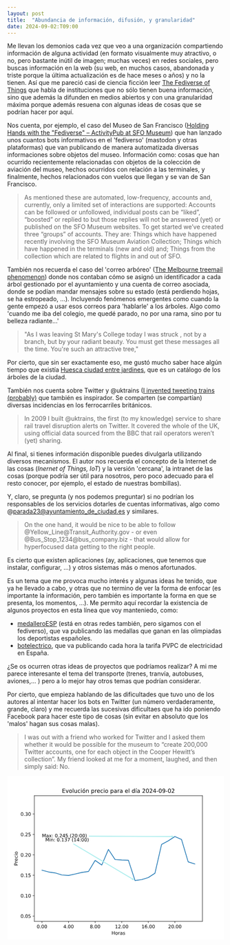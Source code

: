 ```yaml
---
layout: post
title:  "Abundancia de información, difusión, y granularidad"
date: 2024-09-02:T09:00
---
```


Me llevan los demonios cada vez que veo a una organización compartiendo información de alguna actividad (en formato visualmente muy atractivo, o no, pero bastante inútil de imagen; muchas veces) en redes sociales, pero buscas información en la web (su web, en muchos casos, abandonada y triste porque la última actualización es de hace meses o años) y no la tienen.
Así que me pareció casi de ciencia ficción leer <a href="https://shkspr.mobi/blog/2024/04/the-fediverse-of-things/">The Fediverse of Things</a> que habla de instituciones que no sólo tienen buena información, sino que además la difunden en medios abiertos y con una granularidad máxima porque además resuena con algunas ideas de cosas que se podrían hacer por aquí.

Nos cuenta, por ejemplo, el caso del Museo de San Francisco (<a hreF="https://millsfield.sfomuseum.org/blog/2024/03/12/activitypub/">Holding Hands with the "Fediverse" – ActivityPub at SFO Museum</a>) que han lanzado unos cuantos bots informativos en el 'fediverso' (mastodon y otras plataformas) que van publicando de manera automatizada diversas informaciones sobre objetos del museo.
Información como: cosas que han ocurrido recientemente relacionadas con objetos de la colección de aviación del museo, hechos ocurridos con relación a las terminales, y finalmente, hechos relacionados con vuelos que llegan y se van de San Francisco.


<blockquote>
As mentioned these are automated, low-frequency, accounts and, currently, only a limited set of interactions are supported: Accounts can be followed or unfollowed, individual posts can be “liked”, “boosted” or replied to but those replies will not be answered (yet) or published on the SFO Museum websites. To get started we’ve created three “groups” of accounts. They are: Things which have happened recently involving the SFO Museum Aviation Collection; Things which have happened in the terminals (new and old) and; Things from the collection which are related to flights in and out of SFO.
</blockquote>

También nos recuerda el caso del 'correo arbóreo' (<a href="https://www.bbc.com/news/magazine-33560182">The Melbourne treemail phenomenon</a>) donde nos contaban cómo se asignó un identificador a cada árbol gestionado por el ayuntamiento y una cuenta de correo asociada, donde se podían mandar mensajes sobre su estado (está perdiendo hojas, se ha estropeado, ...).
Incluyendo fenómenos emergentes como cuando la gente empezó a usar esos correos para 'hablarle' a los árboles. Algo como 'cuando me iba del colegio, me quedé parado, no por una rama, sino por tu belleza radiante...'

<blockquote>
"As I was leaving St Mary's College today I was struck , not by a branch, but by your radiant beauty. You must get these messages all the time. You're such an attractive tree,"
</blockquote>

Por cierto, que sin ser exactamente eso, me gustó mucho saber hace algún tiempo que existía <a href="http://huescaciudadentrejardines.es/">Huesca ciudad entre jardines</a>, que es un catálogo de los árboles de la ciudad.

También nos cuenta sobre Twitter y @uktrains (<a href="https://bensmith.blog/posts/i-invented-tweeting-trains-probably">I invented tweeting trains (probably)</a> que también es inspirador. Se comparten (se compartían) diversas incidencias en los ferrocarriles británicos.

<blockquote>
In 2009 I built @uktrains, the first (to my knowledge) service to share rail travel disruption alerts on Twitter. It covered the whole of the UK, using official data sourced from the BBC that rail operators weren’t (yet) sharing.
</blockquote>

Al final, si tienes información disponible puedes divulgarla utilizando diversos mecanismos. El autor nos recuerda el concepto de la Internet de  las cosas (<em>Inernet of Things, IoT</em>) y la versión 'cercana', la intranet de las cosas (porque podría ser útil para nosotros, pero poco adecuado para el resto conocer, por ejemplo, el estado de nuestras bombillas).

Y, claro, se pregunta (y nos podemos preguntar) si no podrían los responsables de los servicios dotarles de cuentas informativas, algo como @parada23@ayuntamiento_de_ciudad.es y similares.

<blockquote>
On the one hand, it would be nice to be able to follow @Yellow_Line@Transit_Authority.gov - or even @Bus_Stop_1234@bus_company.biz - that would allow for hyperfocused data getting to the right people.
</blockquote>

Es cierto que existen aplicaciones (ay, aplicaciones, que tenemos que instalar, configurar, ...) y otros sistemas más o menos afortunados.

Es un tema que me provoca mucho interés y algunas ideas he tenido, que ya he llevado a cabo, y otras que no termino de ver la forma de enfocar (es importante la información, pero también es importante la forma en que se presenta, los momentos, ...).
Me permito aquí recordar la existencia de algunos proyectos en esta línea que voy manteniedo, como:

- <a hreF="https://botsin.space/@medalleroESP">medalleroESP</a> (está en otras redes también, pero sigamos con el fediverso), que va publicando las medallas que ganan en las olimpiadas los deportistas españoles.
- <a hreF="https://botsin.space/@botelectrico">botelectrico</a>, que va publicando cada hora la tarifa PVPC de electricidad en España.

¿Se os ocurren otras ideas de proyectos que podríamos realizar?
A mi me parece interesante el tema del transporte (trenes, tranvía, autobuses, aviones,... ) pero a lo mejor hay otros temas que podrían considerar.

Por cierto, que empieza hablando de las dificultades que tuvo uno de los autores al intentar hacer los bots en Twitter (un número verdaderamente, grande, claro) y me recuerda las sucesivas dificultaes que ha ido poniendo Facebook para hacer este tipo de cosas (sin evitar en absoluto que los 'malos' hagan sus cosas malas).


<blockquote>
 I was out with a friend who worked for Twitter and I asked them whether it would be possible for the museum to “create 200,000 Twitter accounts, one for each object in the Cooper Hewitt’s collection”. My friend looked at me for a moment, laughed, and then simply said: No.
</blockquote>

<svg xmlns:xlink="http://www.w3.org/1999/xlink" viewBox="0 0 460.8 345.6" xmlns="http://www.w3.org/2000/svg" version="1.1">
 <metadata>
  <rdf:RDF xmlns:dc="http://purl.org/dc/elements/1.1/" xmlns:cc="http://creativecommons.org/ns#" xmlns:rdf="http://www.w3.org/1999/02/22-rdf-syntax-ns#">
   <cc:Work>
    <dc:type rdf:resource="http://purl.org/dc/dcmitype/StillImage" />
    <dc:date>2024-09-01T21:03:02.360810</dc:date>
    <dc:format>image/svg+xml</dc:format>
    <dc:creator>
     <cc:Agent>
      <dc:title>Matplotlib v3.9.1.post1, https://matplotlib.org/</dc:title>
     </cc:Agent>
    </dc:creator>
   </cc:Work>
  </rdf:RDF>
 </metadata>
 <defs>
  <style type="text/css">*{stroke-linejoin: round; stroke-linecap: butt}</style>
 </defs>
 <g id="figure_1">
  <g id="patch_1">
   <path d="M 0 345.6
L 460.8 345.6
L 460.8 0
L 0 0
z
" style="fill: #ffffff" />
  </g>
  <g id="axes_1">
   <g id="patch_2">
    <path d="M 57.6 307.584
L 414.72 307.584
L 414.72 41.472
L 57.6 41.472
z
" style="fill: #ffffff" />
   </g>
   <g id="matplotlib.axis_1">
    <g id="xtick_1">
     <g id="line2d_1">
      <defs>
       <path id="m5c5bd748fd" d="M 0 0
L 0 3.5
" style="stroke: #000000; stroke-width: 0.8" />
      </defs>
      <g>
       <use xlink:href="#m5c5bd748fd" x="73.832727" y="307.584" style="stroke: #000000; stroke-width: 0.8" />
      </g>
     </g>
     <g id="text_1">
      <!-- 0.00 -->
      <g transform="translate(62.699915 322.182437) scale(0.1 -0.1)">
       <defs>
        <path id="DejaVuSans-30" d="M 2034 4250
Q 1547 4250 1301 3770
Q 1056 3291 1056 2328
Q 1056 1369 1301 889
Q 1547 409 2034 409
Q 2525 409 2770 889
Q 3016 1369 3016 2328
Q 3016 3291 2770 3770
Q 2525 4250 2034 4250
z
M 2034 4750
Q 2819 4750 3233 4129
Q 3647 3509 3647 2328
Q 3647 1150 3233 529
Q 2819 -91 2034 -91
Q 1250 -91 836 529
Q 422 1150 422 2328
Q 422 3509 836 4129
Q 1250 4750 2034 4750
z
" transform="scale(0.015625)" />
        <path id="DejaVuSans-2e" d="M 684 794
L 1344 794
L 1344 0
L 684 0
L 684 794
z
" transform="scale(0.015625)" />
       </defs>
       <use xlink:href="#DejaVuSans-30" />
       <use xlink:href="#DejaVuSans-2e" x="63.623047" />
       <use xlink:href="#DejaVuSans-30" x="95.410156" />
       <use xlink:href="#DejaVuSans-30" x="159.033203" />
      </g>
     </g>
    </g>
    <g id="xtick_2">
     <g id="line2d_2">
      <g>
       <use xlink:href="#m5c5bd748fd" x="130.294387" y="307.584" style="stroke: #000000; stroke-width: 0.8" />
      </g>
     </g>
     <g id="text_2">
      <!-- 4.00 -->
      <g transform="translate(119.161575 322.182437) scale(0.1 -0.1)">
       <defs>
        <path id="DejaVuSans-34" d="M 2419 4116
L 825 1625
L 2419 1625
L 2419 4116
z
M 2253 4666
L 3047 4666
L 3047 1625
L 3713 1625
L 3713 1100
L 3047 1100
L 3047 0
L 2419 0
L 2419 1100
L 313 1100
L 313 1709
L 2253 4666
z
" transform="scale(0.015625)" />
       </defs>
       <use xlink:href="#DejaVuSans-34" />
       <use xlink:href="#DejaVuSans-2e" x="63.623047" />
       <use xlink:href="#DejaVuSans-30" x="95.410156" />
       <use xlink:href="#DejaVuSans-30" x="159.033203" />
      </g>
     </g>
    </g>
    <g id="xtick_3">
     <g id="line2d_3">
      <g>
       <use xlink:href="#m5c5bd748fd" x="186.756047" y="307.584" style="stroke: #000000; stroke-width: 0.8" />
      </g>
     </g>
     <g id="text_3">
      <!-- 8.00 -->
      <g transform="translate(175.623235 322.182437) scale(0.1 -0.1)">
       <defs>
        <path id="DejaVuSans-38" d="M 2034 2216
Q 1584 2216 1326 1975
Q 1069 1734 1069 1313
Q 1069 891 1326 650
Q 1584 409 2034 409
Q 2484 409 2743 651
Q 3003 894 3003 1313
Q 3003 1734 2745 1975
Q 2488 2216 2034 2216
z
M 1403 2484
Q 997 2584 770 2862
Q 544 3141 544 3541
Q 544 4100 942 4425
Q 1341 4750 2034 4750
Q 2731 4750 3128 4425
Q 3525 4100 3525 3541
Q 3525 3141 3298 2862
Q 3072 2584 2669 2484
Q 3125 2378 3379 2068
Q 3634 1759 3634 1313
Q 3634 634 3220 271
Q 2806 -91 2034 -91
Q 1263 -91 848 271
Q 434 634 434 1313
Q 434 1759 690 2068
Q 947 2378 1403 2484
z
M 1172 3481
Q 1172 3119 1398 2916
Q 1625 2713 2034 2713
Q 2441 2713 2670 2916
Q 2900 3119 2900 3481
Q 2900 3844 2670 4047
Q 2441 4250 2034 4250
Q 1625 4250 1398 4047
Q 1172 3844 1172 3481
z
" transform="scale(0.015625)" />
       </defs>
       <use xlink:href="#DejaVuSans-38" />
       <use xlink:href="#DejaVuSans-2e" x="63.623047" />
       <use xlink:href="#DejaVuSans-30" x="95.410156" />
       <use xlink:href="#DejaVuSans-30" x="159.033203" />
      </g>
     </g>
    </g>
    <g id="xtick_4">
     <g id="line2d_4">
      <g>
       <use xlink:href="#m5c5bd748fd" x="243.217708" y="307.584" style="stroke: #000000; stroke-width: 0.8" />
      </g>
     </g>
     <g id="text_4">
      <!-- 12.00 -->
      <g transform="translate(228.903645 322.182437) scale(0.1 -0.1)">
       <defs>
        <path id="DejaVuSans-31" d="M 794 531
L 1825 531
L 1825 4091
L 703 3866
L 703 4441
L 1819 4666
L 2450 4666
L 2450 531
L 3481 531
L 3481 0
L 794 0
L 794 531
z
" transform="scale(0.015625)" />
        <path id="DejaVuSans-32" d="M 1228 531
L 3431 531
L 3431 0
L 469 0
L 469 531
Q 828 903 1448 1529
Q 2069 2156 2228 2338
Q 2531 2678 2651 2914
Q 2772 3150 2772 3378
Q 2772 3750 2511 3984
Q 2250 4219 1831 4219
Q 1534 4219 1204 4116
Q 875 4013 500 3803
L 500 4441
Q 881 4594 1212 4672
Q 1544 4750 1819 4750
Q 2544 4750 2975 4387
Q 3406 4025 3406 3419
Q 3406 3131 3298 2873
Q 3191 2616 2906 2266
Q 2828 2175 2409 1742
Q 1991 1309 1228 531
z
" transform="scale(0.015625)" />
       </defs>
       <use xlink:href="#DejaVuSans-31" />
       <use xlink:href="#DejaVuSans-32" x="63.623047" />
       <use xlink:href="#DejaVuSans-2e" x="127.246094" />
       <use xlink:href="#DejaVuSans-30" x="159.033203" />
       <use xlink:href="#DejaVuSans-30" x="222.65625" />
      </g>
     </g>
    </g>
    <g id="xtick_5">
     <g id="line2d_5">
      <g>
       <use xlink:href="#m5c5bd748fd" x="299.679368" y="307.584" style="stroke: #000000; stroke-width: 0.8" />
      </g>
     </g>
     <g id="text_5">
      <!-- 16.00 -->
      <g transform="translate(285.365305 322.182437) scale(0.1 -0.1)">
       <defs>
        <path id="DejaVuSans-36" d="M 2113 2584
Q 1688 2584 1439 2293
Q 1191 2003 1191 1497
Q 1191 994 1439 701
Q 1688 409 2113 409
Q 2538 409 2786 701
Q 3034 994 3034 1497
Q 3034 2003 2786 2293
Q 2538 2584 2113 2584
z
M 3366 4563
L 3366 3988
Q 3128 4100 2886 4159
Q 2644 4219 2406 4219
Q 1781 4219 1451 3797
Q 1122 3375 1075 2522
Q 1259 2794 1537 2939
Q 1816 3084 2150 3084
Q 2853 3084 3261 2657
Q 3669 2231 3669 1497
Q 3669 778 3244 343
Q 2819 -91 2113 -91
Q 1303 -91 875 529
Q 447 1150 447 2328
Q 447 3434 972 4092
Q 1497 4750 2381 4750
Q 2619 4750 2861 4703
Q 3103 4656 3366 4563
z
" transform="scale(0.015625)" />
       </defs>
       <use xlink:href="#DejaVuSans-31" />
       <use xlink:href="#DejaVuSans-36" x="63.623047" />
       <use xlink:href="#DejaVuSans-2e" x="127.246094" />
       <use xlink:href="#DejaVuSans-30" x="159.033203" />
       <use xlink:href="#DejaVuSans-30" x="222.65625" />
      </g>
     </g>
    </g>
    <g id="xtick_6">
     <g id="line2d_6">
      <g>
       <use xlink:href="#m5c5bd748fd" x="356.141028" y="307.584" style="stroke: #000000; stroke-width: 0.8" />
      </g>
     </g>
     <g id="text_6">
      <!-- 20.00 -->
      <g transform="translate(341.826965 322.182437) scale(0.1 -0.1)">
       <use xlink:href="#DejaVuSans-32" />
       <use xlink:href="#DejaVuSans-30" x="63.623047" />
       <use xlink:href="#DejaVuSans-2e" x="127.246094" />
       <use xlink:href="#DejaVuSans-30" x="159.033203" />
       <use xlink:href="#DejaVuSans-30" x="222.65625" />
      </g>
     </g>
    </g>
    <g id="text_7">
     <!-- Horas -->
     <g transform="translate(221.61625 335.860562) scale(0.1 -0.1)">
      <defs>
       <path id="DejaVuSans-48" d="M 628 4666
L 1259 4666
L 1259 2753
L 3553 2753
L 3553 4666
L 4184 4666
L 4184 0
L 3553 0
L 3553 2222
L 1259 2222
L 1259 0
L 628 0
L 628 4666
z
" transform="scale(0.015625)" />
       <path id="DejaVuSans-6f" d="M 1959 3097
Q 1497 3097 1228 2736
Q 959 2375 959 1747
Q 959 1119 1226 758
Q 1494 397 1959 397
Q 2419 397 2687 759
Q 2956 1122 2956 1747
Q 2956 2369 2687 2733
Q 2419 3097 1959 3097
z
M 1959 3584
Q 2709 3584 3137 3096
Q 3566 2609 3566 1747
Q 3566 888 3137 398
Q 2709 -91 1959 -91
Q 1206 -91 779 398
Q 353 888 353 1747
Q 353 2609 779 3096
Q 1206 3584 1959 3584
z
" transform="scale(0.015625)" />
       <path id="DejaVuSans-72" d="M 2631 2963
Q 2534 3019 2420 3045
Q 2306 3072 2169 3072
Q 1681 3072 1420 2755
Q 1159 2438 1159 1844
L 1159 0
L 581 0
L 581 3500
L 1159 3500
L 1159 2956
Q 1341 3275 1631 3429
Q 1922 3584 2338 3584
Q 2397 3584 2469 3576
Q 2541 3569 2628 3553
L 2631 2963
z
" transform="scale(0.015625)" />
       <path id="DejaVuSans-61" d="M 2194 1759
Q 1497 1759 1228 1600
Q 959 1441 959 1056
Q 959 750 1161 570
Q 1363 391 1709 391
Q 2188 391 2477 730
Q 2766 1069 2766 1631
L 2766 1759
L 2194 1759
z
M 3341 1997
L 3341 0
L 2766 0
L 2766 531
Q 2569 213 2275 61
Q 1981 -91 1556 -91
Q 1019 -91 701 211
Q 384 513 384 1019
Q 384 1609 779 1909
Q 1175 2209 1959 2209
L 2766 2209
L 2766 2266
Q 2766 2663 2505 2880
Q 2244 3097 1772 3097
Q 1472 3097 1187 3025
Q 903 2953 641 2809
L 641 3341
Q 956 3463 1253 3523
Q 1550 3584 1831 3584
Q 2591 3584 2966 3190
Q 3341 2797 3341 1997
z
" transform="scale(0.015625)" />
       <path id="DejaVuSans-73" d="M 2834 3397
L 2834 2853
Q 2591 2978 2328 3040
Q 2066 3103 1784 3103
Q 1356 3103 1142 2972
Q 928 2841 928 2578
Q 928 2378 1081 2264
Q 1234 2150 1697 2047
L 1894 2003
Q 2506 1872 2764 1633
Q 3022 1394 3022 966
Q 3022 478 2636 193
Q 2250 -91 1575 -91
Q 1294 -91 989 -36
Q 684 19 347 128
L 347 722
Q 666 556 975 473
Q 1284 391 1588 391
Q 1994 391 2212 530
Q 2431 669 2431 922
Q 2431 1156 2273 1281
Q 2116 1406 1581 1522
L 1381 1569
Q 847 1681 609 1914
Q 372 2147 372 2553
Q 372 3047 722 3315
Q 1072 3584 1716 3584
Q 2034 3584 2315 3537
Q 2597 3491 2834 3397
z
" transform="scale(0.015625)" />
      </defs>
      <use xlink:href="#DejaVuSans-48" />
      <use xlink:href="#DejaVuSans-6f" x="75.195312" />
      <use xlink:href="#DejaVuSans-72" x="136.376953" />
      <use xlink:href="#DejaVuSans-61" x="177.490234" />
      <use xlink:href="#DejaVuSans-73" x="238.769531" />
     </g>
    </g>
   </g>
   <g id="matplotlib.axis_2">
    <g id="ytick_1">
     <g id="line2d_7">
      <defs>
       <path id="m8cc37060b5" d="M 0 0
L -3.5 0
" style="stroke: #000000; stroke-width: 0.8" />
      </defs>
      <g>
       <use xlink:href="#m8cc37060b5" x="57.6" y="296.479424" style="stroke: #000000; stroke-width: 0.8" />
      </g>
     </g>
     <g id="text_8">
      <!-- 0.05 -->
      <g transform="translate(28.334375 300.278643) scale(0.1 -0.1)">
       <defs>
        <path id="DejaVuSans-35" d="M 691 4666
L 3169 4666
L 3169 4134
L 1269 4134
L 1269 2991
Q 1406 3038 1543 3061
Q 1681 3084 1819 3084
Q 2600 3084 3056 2656
Q 3513 2228 3513 1497
Q 3513 744 3044 326
Q 2575 -91 1722 -91
Q 1428 -91 1123 -41
Q 819 9 494 109
L 494 744
Q 775 591 1075 516
Q 1375 441 1709 441
Q 2250 441 2565 725
Q 2881 1009 2881 1497
Q 2881 1984 2565 2268
Q 2250 2553 1709 2553
Q 1456 2553 1204 2497
Q 953 2441 691 2322
L 691 4666
z
" transform="scale(0.015625)" />
       </defs>
       <use xlink:href="#DejaVuSans-30" />
       <use xlink:href="#DejaVuSans-2e" x="63.623047" />
       <use xlink:href="#DejaVuSans-30" x="95.410156" />
       <use xlink:href="#DejaVuSans-35" x="159.033203" />
      </g>
     </g>
    </g>
    <g id="ytick_2">
     <g id="line2d_8">
      <g>
       <use xlink:href="#m8cc37060b5" x="57.6" y="253.237305" style="stroke: #000000; stroke-width: 0.8" />
      </g>
     </g>
     <g id="text_9">
      <!-- 0.10 -->
      <g transform="translate(28.334375 257.036524) scale(0.1 -0.1)">
       <use xlink:href="#DejaVuSans-30" />
       <use xlink:href="#DejaVuSans-2e" x="63.623047" />
       <use xlink:href="#DejaVuSans-31" x="95.410156" />
       <use xlink:href="#DejaVuSans-30" x="159.033203" />
      </g>
     </g>
    </g>
    <g id="ytick_3">
     <g id="line2d_9">
      <g>
       <use xlink:href="#m8cc37060b5" x="57.6" y="209.995186" style="stroke: #000000; stroke-width: 0.8" />
      </g>
     </g>
     <g id="text_10">
      <!-- 0.15 -->
      <g transform="translate(28.334375 213.794405) scale(0.1 -0.1)">
       <use xlink:href="#DejaVuSans-30" />
       <use xlink:href="#DejaVuSans-2e" x="63.623047" />
       <use xlink:href="#DejaVuSans-31" x="95.410156" />
       <use xlink:href="#DejaVuSans-35" x="159.033203" />
      </g>
     </g>
    </g>
    <g id="ytick_4">
     <g id="line2d_10">
      <g>
       <use xlink:href="#m8cc37060b5" x="57.6" y="166.753067" style="stroke: #000000; stroke-width: 0.8" />
      </g>
     </g>
     <g id="text_11">
      <!-- 0.20 -->
      <g transform="translate(28.334375 170.552286) scale(0.1 -0.1)">
       <use xlink:href="#DejaVuSans-30" />
       <use xlink:href="#DejaVuSans-2e" x="63.623047" />
       <use xlink:href="#DejaVuSans-32" x="95.410156" />
       <use xlink:href="#DejaVuSans-30" x="159.033203" />
      </g>
     </g>
    </g>
    <g id="ytick_5">
     <g id="line2d_11">
      <g>
       <use xlink:href="#m8cc37060b5" x="57.6" y="123.510948" style="stroke: #000000; stroke-width: 0.8" />
      </g>
     </g>
     <g id="text_12">
      <!-- 0.25 -->
      <g transform="translate(28.334375 127.310167) scale(0.1 -0.1)">
       <use xlink:href="#DejaVuSans-30" />
       <use xlink:href="#DejaVuSans-2e" x="63.623047" />
       <use xlink:href="#DejaVuSans-32" x="95.410156" />
       <use xlink:href="#DejaVuSans-35" x="159.033203" />
      </g>
     </g>
    </g>
    <g id="ytick_6">
     <g id="line2d_12">
      <g>
       <use xlink:href="#m8cc37060b5" x="57.6" y="80.268829" style="stroke: #000000; stroke-width: 0.8" />
      </g>
     </g>
     <g id="text_13">
      <!-- 0.30 -->
      <g transform="translate(28.334375 84.068048) scale(0.1 -0.1)">
       <defs>
        <path id="DejaVuSans-33" d="M 2597 2516
Q 3050 2419 3304 2112
Q 3559 1806 3559 1356
Q 3559 666 3084 287
Q 2609 -91 1734 -91
Q 1441 -91 1130 -33
Q 819 25 488 141
L 488 750
Q 750 597 1062 519
Q 1375 441 1716 441
Q 2309 441 2620 675
Q 2931 909 2931 1356
Q 2931 1769 2642 2001
Q 2353 2234 1838 2234
L 1294 2234
L 1294 2753
L 1863 2753
Q 2328 2753 2575 2939
Q 2822 3125 2822 3475
Q 2822 3834 2567 4026
Q 2313 4219 1838 4219
Q 1578 4219 1281 4162
Q 984 4106 628 3988
L 628 4550
Q 988 4650 1302 4700
Q 1616 4750 1894 4750
Q 2613 4750 3031 4423
Q 3450 4097 3450 3541
Q 3450 3153 3228 2886
Q 3006 2619 2597 2516
z
" transform="scale(0.015625)" />
       </defs>
       <use xlink:href="#DejaVuSans-30" />
       <use xlink:href="#DejaVuSans-2e" x="63.623047" />
       <use xlink:href="#DejaVuSans-33" x="95.410156" />
       <use xlink:href="#DejaVuSans-30" x="159.033203" />
      </g>
     </g>
    </g>
    <g id="text_14">
     <!-- Precio -->
     <g transform="translate(22.254687 189.672531) rotate(-90) scale(0.1 -0.1)">
      <defs>
       <path id="DejaVuSans-50" d="M 1259 4147
L 1259 2394
L 2053 2394
Q 2494 2394 2734 2622
Q 2975 2850 2975 3272
Q 2975 3691 2734 3919
Q 2494 4147 2053 4147
L 1259 4147
z
M 628 4666
L 2053 4666
Q 2838 4666 3239 4311
Q 3641 3956 3641 3272
Q 3641 2581 3239 2228
Q 2838 1875 2053 1875
L 1259 1875
L 1259 0
L 628 0
L 628 4666
z
" transform="scale(0.015625)" />
       <path id="DejaVuSans-65" d="M 3597 1894
L 3597 1613
L 953 1613
Q 991 1019 1311 708
Q 1631 397 2203 397
Q 2534 397 2845 478
Q 3156 559 3463 722
L 3463 178
Q 3153 47 2828 -22
Q 2503 -91 2169 -91
Q 1331 -91 842 396
Q 353 884 353 1716
Q 353 2575 817 3079
Q 1281 3584 2069 3584
Q 2775 3584 3186 3129
Q 3597 2675 3597 1894
z
M 3022 2063
Q 3016 2534 2758 2815
Q 2500 3097 2075 3097
Q 1594 3097 1305 2825
Q 1016 2553 972 2059
L 3022 2063
z
" transform="scale(0.015625)" />
       <path id="DejaVuSans-63" d="M 3122 3366
L 3122 2828
Q 2878 2963 2633 3030
Q 2388 3097 2138 3097
Q 1578 3097 1268 2742
Q 959 2388 959 1747
Q 959 1106 1268 751
Q 1578 397 2138 397
Q 2388 397 2633 464
Q 2878 531 3122 666
L 3122 134
Q 2881 22 2623 -34
Q 2366 -91 2075 -91
Q 1284 -91 818 406
Q 353 903 353 1747
Q 353 2603 823 3093
Q 1294 3584 2113 3584
Q 2378 3584 2631 3529
Q 2884 3475 3122 3366
z
" transform="scale(0.015625)" />
       <path id="DejaVuSans-69" d="M 603 3500
L 1178 3500
L 1178 0
L 603 0
L 603 3500
z
M 603 4863
L 1178 4863
L 1178 4134
L 603 4134
L 603 4863
z
" transform="scale(0.015625)" />
      </defs>
      <use xlink:href="#DejaVuSans-50" />
      <use xlink:href="#DejaVuSans-72" x="58.552734" />
      <use xlink:href="#DejaVuSans-65" x="97.416016" />
      <use xlink:href="#DejaVuSans-63" x="158.939453" />
      <use xlink:href="#DejaVuSans-69" x="213.919922" />
      <use xlink:href="#DejaVuSans-6f" x="241.703125" />
     </g>
    </g>
   </g>
   <g id="line2d_13">
    <path d="M 73.832727 199.331679
L 87.948142 203.033205
L 102.063557 205.100178
L 116.178972 209.407093
L 130.294387 210.418959
L 144.409802 207.374714
L 158.525217 204.010477
L 172.640632 201.917558
L 186.756047 178.540869
L 200.871462 188.304939
L 214.986877 155.293905
L 229.102292 176.733348
L 243.217708 177.771159
L 257.333123 178.15169
L 271.448538 221.099762
L 285.563953 219.248999
L 299.679368 214.829655
L 313.794783 205.705568
L 327.910198 144.613102
L 342.025613 137.132216
L 356.141028 127.956238
L 370.256443 134.191751
L 384.371858 181.602411
L 398.487273 186.021755
" clip-path="url(#p29cc43a97c)" style="fill: none; stroke: #1f77b4; stroke-width: 1.5; stroke-linecap: square" />
   </g>
   <g id="patch_3">
    <path d="M 57.6 307.584
L 57.6 41.472
" style="fill: none; stroke: #000000; stroke-width: 0.8; stroke-linejoin: miter; stroke-linecap: square" />
   </g>
   <g id="patch_4">
    <path d="M 414.72 307.584
L 414.72 41.472
" style="fill: none; stroke: #000000; stroke-width: 0.8; stroke-linejoin: miter; stroke-linecap: square" />
   </g>
   <g id="patch_5">
    <path d="M 57.6 307.584
L 414.72 307.584
" style="fill: none; stroke: #000000; stroke-width: 0.8; stroke-linejoin: miter; stroke-linecap: square" />
   </g>
   <g id="patch_6">
    <path d="M 57.6 41.472
L 414.72 41.472
" style="fill: none; stroke: #000000; stroke-width: 0.8; stroke-linejoin: miter; stroke-linecap: square" />
   </g>
   <g id="patch_7">
    <path d="M 173.482558 126.154117
Q 261.315805 126.539821 349.149052 126.925524
L 349.155639 125.425539
Q 351.649117 126.6865 354.142595 127.947462
Q 351.638139 129.186476 349.133683 130.425491
L 349.14027 128.925505
Q 261.307023 128.539801 173.473776 128.154098
L 173.482558 126.154117
z
" style="fill: #afeeee; stroke: #afeeee; stroke-width: 0.0001; stroke-linecap: round" />
   </g>
   <g id="text_15">
    <!-- Max: 0.245 (20:00) -->
    <g transform="translate(73.832727 129.685923) scale(0.1 -0.1)">
     <defs>
      <path id="DejaVuSans-4d" d="M 628 4666
L 1569 4666
L 2759 1491
L 3956 4666
L 4897 4666
L 4897 0
L 4281 0
L 4281 4097
L 3078 897
L 2444 897
L 1241 4097
L 1241 0
L 628 0
L 628 4666
z
" transform="scale(0.015625)" />
      <path id="DejaVuSans-78" d="M 3513 3500
L 2247 1797
L 3578 0
L 2900 0
L 1881 1375
L 863 0
L 184 0
L 1544 1831
L 300 3500
L 978 3500
L 1906 2253
L 2834 3500
L 3513 3500
z
" transform="scale(0.015625)" />
      <path id="DejaVuSans-3a" d="M 750 794
L 1409 794
L 1409 0
L 750 0
L 750 794
z
M 750 3309
L 1409 3309
L 1409 2516
L 750 2516
L 750 3309
z
" transform="scale(0.015625)" />
      <path id="DejaVuSans-20" transform="scale(0.015625)" />
      <path id="DejaVuSans-28" d="M 1984 4856
Q 1566 4138 1362 3434
Q 1159 2731 1159 2009
Q 1159 1288 1364 580
Q 1569 -128 1984 -844
L 1484 -844
Q 1016 -109 783 600
Q 550 1309 550 2009
Q 550 2706 781 3412
Q 1013 4119 1484 4856
L 1984 4856
z
" transform="scale(0.015625)" />
      <path id="DejaVuSans-29" d="M 513 4856
L 1013 4856
Q 1481 4119 1714 3412
Q 1947 2706 1947 2009
Q 1947 1309 1714 600
Q 1481 -109 1013 -844
L 513 -844
Q 928 -128 1133 580
Q 1338 1288 1338 2009
Q 1338 2731 1133 3434
Q 928 4138 513 4856
z
" transform="scale(0.015625)" />
     </defs>
     <use xlink:href="#DejaVuSans-4d" />
     <use xlink:href="#DejaVuSans-61" x="86.279297" />
     <use xlink:href="#DejaVuSans-78" x="147.558594" />
     <use xlink:href="#DejaVuSans-3a" x="206.738281" />
     <use xlink:href="#DejaVuSans-20" x="240.429688" />
     <use xlink:href="#DejaVuSans-30" x="272.216797" />
     <use xlink:href="#DejaVuSans-2e" x="335.839844" />
     <use xlink:href="#DejaVuSans-32" x="367.626953" />
     <use xlink:href="#DejaVuSans-34" x="431.25" />
     <use xlink:href="#DejaVuSans-35" x="494.873047" />
     <use xlink:href="#DejaVuSans-20" x="558.496094" />
     <use xlink:href="#DejaVuSans-28" x="590.283203" />
     <use xlink:href="#DejaVuSans-32" x="629.296875" />
     <use xlink:href="#DejaVuSans-30" x="692.919922" />
     <use xlink:href="#DejaVuSans-3a" x="756.542969" />
     <use xlink:href="#DejaVuSans-30" x="790.234375" />
     <use xlink:href="#DejaVuSans-30" x="853.857422" />
     <use xlink:href="#DejaVuSans-29" x="917.480469" />
    </g>
   </g>
   <g id="patch_8">
    <path d="M 141.012386 142.574948
Q 203.473118 179.620636 265.93385 216.666323
L 266.699041 215.376175
Q 268.212616 217.727204 269.726191 220.078232
Q 266.937297 219.87745 264.148403 219.676669
L 264.913594 218.386521
Q 202.452862 181.340833 139.99213 144.295146
L 141.012386 142.574948
z
" style="fill: #afeeee; stroke: #afeeee; stroke-width: 0.0001; stroke-linecap: round" />
   </g>
   <g id="text_16">
    <!-- Min: 0.137 (14:00) -->
    <g transform="translate(80.890435 138.334346) scale(0.1 -0.1)">
     <defs>
      <path id="DejaVuSans-6e" d="M 3513 2113
L 3513 0
L 2938 0
L 2938 2094
Q 2938 2591 2744 2837
Q 2550 3084 2163 3084
Q 1697 3084 1428 2787
Q 1159 2491 1159 1978
L 1159 0
L 581 0
L 581 3500
L 1159 3500
L 1159 2956
Q 1366 3272 1645 3428
Q 1925 3584 2291 3584
Q 2894 3584 3203 3211
Q 3513 2838 3513 2113
z
" transform="scale(0.015625)" />
      <path id="DejaVuSans-37" d="M 525 4666
L 3525 4666
L 3525 4397
L 1831 0
L 1172 0
L 2766 4134
L 525 4134
L 525 4666
z
" transform="scale(0.015625)" />
     </defs>
     <use xlink:href="#DejaVuSans-4d" />
     <use xlink:href="#DejaVuSans-69" x="86.279297" />
     <use xlink:href="#DejaVuSans-6e" x="114.0625" />
     <use xlink:href="#DejaVuSans-3a" x="177.441406" />
     <use xlink:href="#DejaVuSans-20" x="211.132812" />
     <use xlink:href="#DejaVuSans-30" x="242.919922" />
     <use xlink:href="#DejaVuSans-2e" x="306.542969" />
     <use xlink:href="#DejaVuSans-31" x="338.330078" />
     <use xlink:href="#DejaVuSans-33" x="401.953125" />
     <use xlink:href="#DejaVuSans-37" x="465.576172" />
     <use xlink:href="#DejaVuSans-20" x="529.199219" />
     <use xlink:href="#DejaVuSans-28" x="560.986328" />
     <use xlink:href="#DejaVuSans-31" x="600" />
     <use xlink:href="#DejaVuSans-34" x="663.623047" />
     <use xlink:href="#DejaVuSans-3a" x="727.246094" />
     <use xlink:href="#DejaVuSans-30" x="760.9375" />
     <use xlink:href="#DejaVuSans-30" x="824.560547" />
     <use xlink:href="#DejaVuSans-29" x="888.183594" />
    </g>
   </g>
   <g id="text_17">
    <!-- Evolución precio para el día 2024-09-02 -->
    <g transform="translate(116.222813 35.472) scale(0.12 -0.12)">
     <defs>
      <path id="DejaVuSans-45" d="M 628 4666
L 3578 4666
L 3578 4134
L 1259 4134
L 1259 2753
L 3481 2753
L 3481 2222
L 1259 2222
L 1259 531
L 3634 531
L 3634 0
L 628 0
L 628 4666
z
" transform="scale(0.015625)" />
      <path id="DejaVuSans-76" d="M 191 3500
L 800 3500
L 1894 563
L 2988 3500
L 3597 3500
L 2284 0
L 1503 0
L 191 3500
z
" transform="scale(0.015625)" />
      <path id="DejaVuSans-6c" d="M 603 4863
L 1178 4863
L 1178 0
L 603 0
L 603 4863
z
" transform="scale(0.015625)" />
      <path id="DejaVuSans-75" d="M 544 1381
L 544 3500
L 1119 3500
L 1119 1403
Q 1119 906 1312 657
Q 1506 409 1894 409
Q 2359 409 2629 706
Q 2900 1003 2900 1516
L 2900 3500
L 3475 3500
L 3475 0
L 2900 0
L 2900 538
Q 2691 219 2414 64
Q 2138 -91 1772 -91
Q 1169 -91 856 284
Q 544 659 544 1381
z
M 1991 3584
L 1991 3584
z
" transform="scale(0.015625)" />
      <path id="DejaVuSans-f3" d="M 1959 3097
Q 1497 3097 1228 2736
Q 959 2375 959 1747
Q 959 1119 1226 758
Q 1494 397 1959 397
Q 2419 397 2687 759
Q 2956 1122 2956 1747
Q 2956 2369 2687 2733
Q 2419 3097 1959 3097
z
M 1959 3584
Q 2709 3584 3137 3096
Q 3566 2609 3566 1747
Q 3566 888 3137 398
Q 2709 -91 1959 -91
Q 1206 -91 779 398
Q 353 888 353 1747
Q 353 2609 779 3096
Q 1206 3584 1959 3584
z
M 2394 5119
L 3016 5119
L 1998 3944
L 1519 3944
L 2394 5119
z
" transform="scale(0.015625)" />
      <path id="DejaVuSans-70" d="M 1159 525
L 1159 -1331
L 581 -1331
L 581 3500
L 1159 3500
L 1159 2969
Q 1341 3281 1617 3432
Q 1894 3584 2278 3584
Q 2916 3584 3314 3078
Q 3713 2572 3713 1747
Q 3713 922 3314 415
Q 2916 -91 2278 -91
Q 1894 -91 1617 61
Q 1341 213 1159 525
z
M 3116 1747
Q 3116 2381 2855 2742
Q 2594 3103 2138 3103
Q 1681 3103 1420 2742
Q 1159 2381 1159 1747
Q 1159 1113 1420 752
Q 1681 391 2138 391
Q 2594 391 2855 752
Q 3116 1113 3116 1747
z
" transform="scale(0.015625)" />
      <path id="DejaVuSans-64" d="M 2906 2969
L 2906 4863
L 3481 4863
L 3481 0
L 2906 0
L 2906 525
Q 2725 213 2448 61
Q 2172 -91 1784 -91
Q 1150 -91 751 415
Q 353 922 353 1747
Q 353 2572 751 3078
Q 1150 3584 1784 3584
Q 2172 3584 2448 3432
Q 2725 3281 2906 2969
z
M 947 1747
Q 947 1113 1208 752
Q 1469 391 1925 391
Q 2381 391 2643 752
Q 2906 1113 2906 1747
Q 2906 2381 2643 2742
Q 2381 3103 1925 3103
Q 1469 3103 1208 2742
Q 947 2381 947 1747
z
" transform="scale(0.015625)" />
      <path id="DejaVuSans-ed" d="M 1322 5119
L 1944 5119
L 926 3944
L 447 3944
L 1322 5119
z
M 603 3500
L 1178 3500
L 1178 0
L 603 0
L 603 3500
z
M 891 3584
L 891 3584
z
" transform="scale(0.015625)" />
      <path id="DejaVuSans-2d" d="M 313 2009
L 1997 2009
L 1997 1497
L 313 1497
L 313 2009
z
" transform="scale(0.015625)" />
      <path id="DejaVuSans-39" d="M 703 97
L 703 672
Q 941 559 1184 500
Q 1428 441 1663 441
Q 2288 441 2617 861
Q 2947 1281 2994 2138
Q 2813 1869 2534 1725
Q 2256 1581 1919 1581
Q 1219 1581 811 2004
Q 403 2428 403 3163
Q 403 3881 828 4315
Q 1253 4750 1959 4750
Q 2769 4750 3195 4129
Q 3622 3509 3622 2328
Q 3622 1225 3098 567
Q 2575 -91 1691 -91
Q 1453 -91 1209 -44
Q 966 3 703 97
z
M 1959 2075
Q 2384 2075 2632 2365
Q 2881 2656 2881 3163
Q 2881 3666 2632 3958
Q 2384 4250 1959 4250
Q 1534 4250 1286 3958
Q 1038 3666 1038 3163
Q 1038 2656 1286 2365
Q 1534 2075 1959 2075
z
" transform="scale(0.015625)" />
     </defs>
     <use xlink:href="#DejaVuSans-45" />
     <use xlink:href="#DejaVuSans-76" x="63.183594" />
     <use xlink:href="#DejaVuSans-6f" x="122.363281" />
     <use xlink:href="#DejaVuSans-6c" x="183.544922" />
     <use xlink:href="#DejaVuSans-75" x="211.328125" />
     <use xlink:href="#DejaVuSans-63" x="274.707031" />
     <use xlink:href="#DejaVuSans-69" x="329.6875" />
     <use xlink:href="#DejaVuSans-f3" x="357.470703" />
     <use xlink:href="#DejaVuSans-6e" x="418.652344" />
     <use xlink:href="#DejaVuSans-20" x="482.03125" />
     <use xlink:href="#DejaVuSans-70" x="513.818359" />
     <use xlink:href="#DejaVuSans-72" x="577.294922" />
     <use xlink:href="#DejaVuSans-65" x="616.158203" />
     <use xlink:href="#DejaVuSans-63" x="677.681641" />
     <use xlink:href="#DejaVuSans-69" x="732.662109" />
     <use xlink:href="#DejaVuSans-6f" x="760.445312" />
     <use xlink:href="#DejaVuSans-20" x="821.626953" />
     <use xlink:href="#DejaVuSans-70" x="853.414062" />
     <use xlink:href="#DejaVuSans-61" x="916.890625" />
     <use xlink:href="#DejaVuSans-72" x="978.169922" />
     <use xlink:href="#DejaVuSans-61" x="1019.283203" />
     <use xlink:href="#DejaVuSans-20" x="1080.5625" />
     <use xlink:href="#DejaVuSans-65" x="1112.349609" />
     <use xlink:href="#DejaVuSans-6c" x="1173.873047" />
     <use xlink:href="#DejaVuSans-20" x="1201.65625" />
     <use xlink:href="#DejaVuSans-64" x="1233.443359" />
     <use xlink:href="#DejaVuSans-ed" x="1296.919922" />
     <use xlink:href="#DejaVuSans-61" x="1324.703125" />
     <use xlink:href="#DejaVuSans-20" x="1385.982422" />
     <use xlink:href="#DejaVuSans-32" x="1417.769531" />
     <use xlink:href="#DejaVuSans-30" x="1481.392578" />
     <use xlink:href="#DejaVuSans-32" x="1545.015625" />
     <use xlink:href="#DejaVuSans-34" x="1608.638672" />
     <use xlink:href="#DejaVuSans-2d" x="1672.261719" />
     <use xlink:href="#DejaVuSans-30" x="1708.345703" />
     <use xlink:href="#DejaVuSans-39" x="1771.96875" />
     <use xlink:href="#DejaVuSans-2d" x="1835.591797" />
     <use xlink:href="#DejaVuSans-30" x="1871.675781" />
     <use xlink:href="#DejaVuSans-32" x="1935.298828" />
    </g>
   </g>
  </g>
 </g>
 <defs>
  <clipPath id="p29cc43a97c">
   <rect x="57.6" y="41.472" width="357.12" height="266.112" />
  </clipPath>
 </defs>
</svg>
